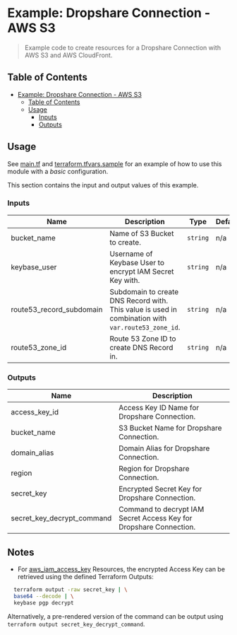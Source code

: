 # Example: Dropshare Connection - AWS S3

> Example code to create resources for a Dropshare Connection with AWS S3 and AWS CloudFront.

## Table of Contents

- [Example: Dropshare Connection - AWS S3](#example-dropshare-connection---aws-s3)
  - [Table of Contents](#table-of-contents)
  - [Usage](#usage)
    - [Inputs](#inputs)
    - [Outputs](#outputs)

## Usage

See [main.tf](https://github.com/aws-ia/terraform-awscc-dropshare/blob/main/examples/basic/main.tf) and [terraform.tfvars.sample](https://github.com/aws-ia/terraform-awscc-dropshare/blob/main/examples/basic/terraform.tfvars.sample) for an example of how to use this module with a _basic_ configuration.

This section contains the input and output values of this example.

<!-- BEGIN_TF_DOCS -->
### Inputs

| Name | Description | Type | Default | Required |
|------|-------------|------|---------|:--------:|
| bucket\_name | Name of S3 Bucket to create. | `string` | n/a | yes |
| keybase\_user | Username of Keybase User to encrypt IAM Secret Key with. | `string` | n/a | yes |
| route53\_record\_subdomain | Subdomain to create DNS Record with. This value is used in combination with `var.route53_zone_id`. | `string` | n/a | yes |
| route53\_zone\_id | Route 53 Zone ID to create DNS Record in. | `string` | n/a | yes |

### Outputs

| Name | Description |
|------|-------------|
| access\_key\_id | Access Key ID Name for Dropshare Connection. |
| bucket\_name | S3 Bucket Name for Dropshare Connection. |
| domain\_alias | Domain Alias for Dropshare Connection. |
| region | Region for Dropshare Connection. |
| secret\_key | Encrypted Secret Key for Dropshare Connection. |
| secret\_key\_decrypt\_command | Command to decrypt IAM Secret Access Key for Dropshare Connection. |
<!-- END_TF_DOCS -->

## Notes

* For [aws_iam_access_key](https://www.terraform.io/docs/providers/aws/r/iam_access_key.html#encrypted_secret) Resources, the encrypted Access Key can be retrieved using the defined Terraform Outputs:

```sh
  terraform output -raw secret_key | \
  base64 --decode | \
  keybase pgp decrypt
```

Alternatively, a pre-rendered version of the command can be output using `terraform output secret_key_decrypt_command`.
